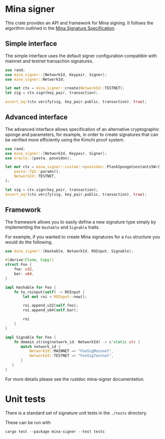 # Mina signer

This crate provides an API and framework for Mina signing.  It follows the algorithm outlined in the [Mina Signature Specification](https://github.com/MinaProtocol/mina/blob/develop/docs/specs/signatures/description.md).

## Simple interface

The simple interface uses the default signer configuration compatible with mainnet and testnet transaction signatures.

```rust
use rand;
use mina_signer::{NetworkId, Keypair, Signer};
use mina_signer::NetworkId;

let mut ctx = mina_signer::create(NetworkId::TESTNET);
let sig = ctx.sign(key_pair, transaction);

assert_eq!(ctx.verify(sig, key_pair.public, transaction), true);
```

## Advanced interface

The advanced interface allows specification of an alternative cryptographic sponge and parameters, for example, in order to create signatures that can be verified more efficiently using the Kimchi proof system.

```rust
use rand;
use mina_signer::{NetworkId, Keypair, Signer};
use oracle::{pasta, poseidon};

let mut ctx = mina_signer::custom::<poseidon::PlonkSpongeConstants5W>(
    pasta::fp5::params(),
    NetworkId::TESTNET,
);

let sig = ctx.sign(key_pair, transaction);
assert_eq!(ctx.verify(sig, key_pair.public, transaction), true);
```

## Framework

The framework allows you to easily define a new signature type simply by implementing the `Hashable` and `Signable` traits.

For example, if you wanted to create Mina signatures for a `Foo` structure you would do the following.

```rust
use mina_signer::{Hashable, NetworkId, ROInput, Signable};

#[derive(Clone, Copy)]
struct Foo {
    foo: u32,
    bar: u64,
}

impl Hashable for Foo {
    fn to_roinput(self) -> ROInput {
        let mut roi = ROInput::new();

        roi.append_u32(self.foo);
        roi.append_u64(self.bar);

        roi
    }
}

impl Signable for Foo {
    fn domain_string(network_id: NetworkId) -> &'static str {
       match network_id {
           NetworkId::MAINNET => "FooSigMainnet",
           NetworkId::TESTNET => "FooSigTestnet",
       }
   }
}
```

For more details please see the rustdoc mina-signer documentation.

# Unit tests

There is a standard set of signature unit tests in the `./tests` directory.

These can be run with

`cargo test --package mina-signer --test tests `